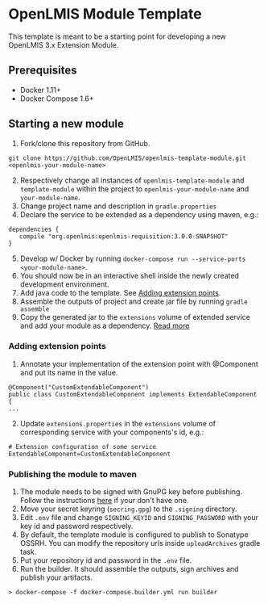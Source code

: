 # OpenLMIS Module Template
This template is meant to be a starting point for developing a new 
OpenLMIS 3.x Extension Module.

## Prerequisites
* Docker 1.11+
* Docker Compose 1.6+

## Starting a new module
1. Fork/clone this repository from GitHub.

 ```shell
 git clone https://github.com/OpenLMIS/openlmis-template-module.git <openlmis-your-module-name>
 ```
2. Respectively change all instances of `openlmis-template-module` and `template-module` within the project 
to `openlmis-your-module-name` and `your-module-name`.
3. Change project name and description in `gradle.properties`
4. Declare the service to be extended as a dependency using maven, e.g.:

 ```
dependencies {
    compile "org.openlmis:openlmis-requisition:3.0.0-SNAPSHOT"
}
 ```
5. Develop w/ Docker by running `docker-compose run --service-ports <your-module-name>`. 
6. You should now be in an interactive shell inside the newly created development environment. 
7. Add java code to the template. See [Adding extension points](#addingextensions).
8. Assemble the outputs of project and create jar file by running `gradle assemble`
9. Copy the generated jar to the `extensions` volume of extended service and add your module as a dependency.
[Read more](https://github.com/OpenLMIS/openlmis-example-extensions#adding-extension-points)

### <a name="addingextensions">Adding extension points</a>
1. Annotate your implementation of the extension point with @Component and put its name in the value.
```
@Component("CustomExtendableComponent")
public class CustomExtendableComponent implements ExtendableComponent {
...
```
2. Update `extensions.properties` in the `extensions` volume of corresponding service with your components's id, e.g.:
```
# Extension configuration of some service
ExtendableComponent=CustomExtendableComponent
```

### Publishing the module to maven
1. The module needs to be signed with GnuPG key before publishing. Follow the instructions 
[here](http://blog.sonatype.com/2010/01/how-to-generate-pgp-signatures-with-maven/) if your don't have one.
2. Move your secret keyring (`secring.gpg`) to the `.signing` directory.
3. Edit `.env` file and change `SIGNING_KEYID` and `SIGNING_PASSWORD` with your key id and password respectively.
4. By default, the template module is configured to publish to Sonatype OSSRH. 
You can modify the repository urls inside `uploadArchives` gradle task.
5. Put your repository id and password in the `.env` file.
6. Run the builder. It should assemble the outputs, sign archives and publish your artifacts.
```shell
> docker-compose -f docker-compose.builder.yml run builder
```
